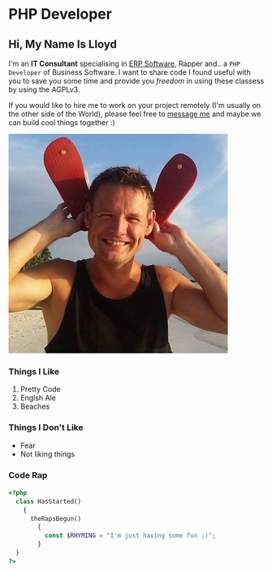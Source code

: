 # PHP Developer

## Hi, My Name Is Lloyd

I'm an **IT Consultant** specialising in [ERP Software](https://www.erp.ie), Rapper and.. a `PHP Developer` of Business Software. I want to share code I found useful with you to save you some time and provide you _freedom_ in using these classess by using the AGPLv3. 

If you would like to hire me to work on your project remotely (I'm usually on the other side of the World), please feel free to [message me](mailto:lloydhardy@gmail.com) and maybe we can build cool things together :)

![Image](beach.jpg)

### Things I Like

1. Pretty Code
2. Englsh Ale
3. Beaches

### Things I Don't Like

- Fear
- Not liking things

### Code Rap

```php
<?php
  class HasStarted() 
    {
      theRapsBegun()
        {
          const $RHYMING = "I'm just having some fun ;)";
        }
  }
?>
```
